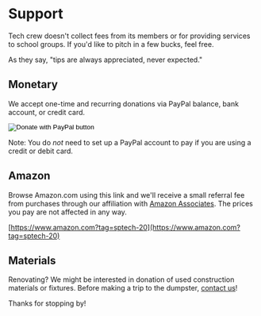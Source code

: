<!-- title: Support -->
<!-- categories: pages -->
<!-- tags: support,donation -->
<!-- published: 2021-10-01T17:30:00-05:00 -->
<!-- updated: 2021-10-08T07:25:00-05:00 -->
<!-- summary: Never expectated but always appreciated. -->

# Support

Tech crew doesn't collect fees from its members or for providing services to school groups. If you'd like to pitch in a few bucks, feel free.

As they say, "tips are always appreciated, never expected."

## Monetary

We accept one-time and recurring donations via PayPal balance, bank account, or credit card.

<form action="https://www.paypal.com/donate" method="post" target="_top">
<input type="image" src="https://www.paypalobjects.com/en_US/i/btn/btn_donateCC_LG.gif" border="0" name="submit" title="PayPal - The safer, easier way to pay online!" alt="Donate with PayPal button" />
<inout type="hidden" name="cmd" value="_donations">
<input type="hidden" name="business" value="donate@spcrew.org">
<input type="hidden" name="item_name" value="SP Tech Crew">
<input type="hidden" name="cancel_return" value="https://spcrew.org/canceled.html">
<input type="hidden" name="return" value="https://spcrew.org/donation.html">
<input type="hidden" name="no_note" value="0">
<input type="hidden" name="currency_code" value="USD">
<input type="hidden" name="no_shipping" value="1">
<input type="hidden" name="bn" value="PP-DonationsBF:btn_donateCC_LG.gif:NonHosted)">
</form>

Note: You do *not* need to set up a PayPal account to pay if you are using a credit or debit card.

## Amazon

Browse Amazon.com using this link and we'll receive a small referral fee from purchases through our affiliation with [Amazon Associates](https://affiliate-program.amazon.com/). The prices you pay are not affected in any way.

[https://www.amazon.com?tag=sptech-20](https://www.amazon.com?tag=sptech-20)

## Materials

Renovating? We might be interested in donation of used construction materials or fixtures. Before making a trip to the dumpster, [contact us](contact.html)!

Thanks for stopping by!

<!-- EOF -->
